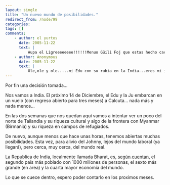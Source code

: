```yaml
---
layout: single
title: "Un nuevo mundo de posibilidades."
redirect_from: /node/99
categories:
tags: []
comments: 
    - author: el yurtos
      date: 2005-11-22
      text: |
          Aupa el Ligreeeeeeee!!!!!!Menuo Güili Foj que estas hecho cacho perro!!! menua envidia que me das, yo los unicos viajes que hago son los que mandan aki en TID (si, sigo aki...). Estuve en El Salvador currando un pokillo y emborrachandome mucho, mucho y viendo laleche de volcanes.Bueno a ver si cuando vuelvas por estos lares (2014?) hablamos y me das una direccion a la que mandarte una cosilla (de mi para ti). Empapate de sureste asiatico y me cuentas. Mis colegas q volvieron de la india volvieron flipanso, AUPA BUDA!!!Un besazo en el *  
    - author: Anonymous
      date: 2005-11-22
      text: |
          Ole,ole y ole.....mi Edu con su rubia en la India...eres mi idolo,yo de mayor quiero ser como tu...pero en guapo.Mil besos y un apreton en tus minitesticulos...TE ANHELAMOSJL  
---
```

Por fin una decisión tomada...  

Nos vamos a India. El próximo 14 de Diciembre, el Edu y la Ju embarcan en un vuelo (con regreso abierto para tres meses) a Calcuta... nada más y nada menos...  

En las dos semanas que nos quedan aquí vamos a intentar ver un poco del norte de Tailandia y su riqueza cultural y algo de la frontera con Myanmar (Birmania) y su riqueza en campos de refugiados.  

De nuevo, aunque menos que hace unas horas, tenemos abiertas muchas posibilidades. Esta vez, para alivio del Johnny, lejos del mundo laboral (ya llegará), pero cerca, muy cerca, del mundo real.  

La Republica de India, localmente llamada Bharat, es, [según cuentan](http://en.wikipedia.org/wiki/India), el segundo país más poblado con 1000 millones de personas, el sexto más grande (en area) y la cuarta mayor economía del mundo.  

Lo que se cuece dentro, espero poder contarlo en los proximos meses.
